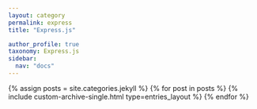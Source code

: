 ```yaml
---
layout: category
permalink: express
title: "Express.js"

author_profile: true
taxonomy: Express.js
sidebar:
  nav: "docs"
---
```


{% assign posts = site.categories.jekyll %}
{% for post in posts %}
  {% include custom-archive-single.html type=entries_layout %}
{% endfor %}